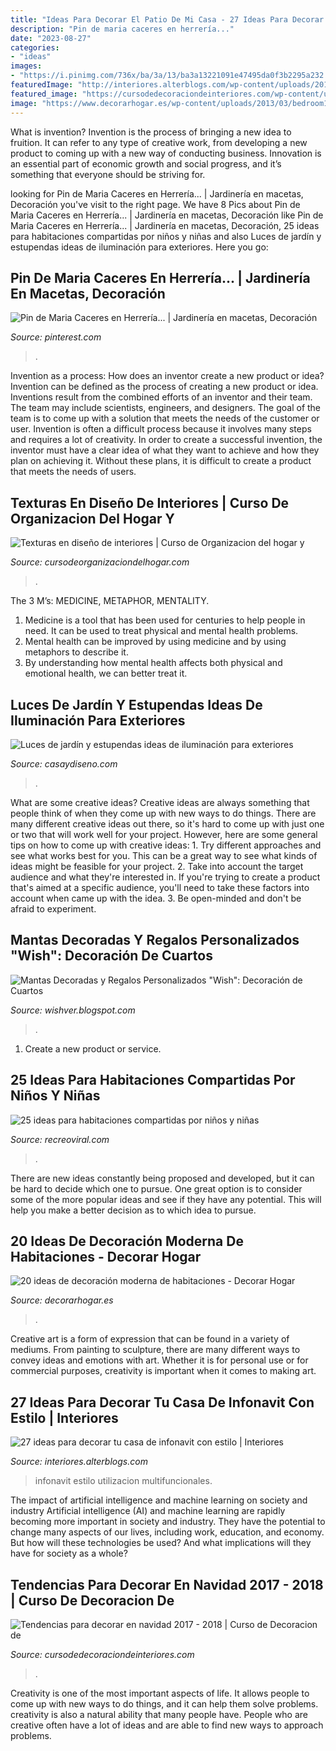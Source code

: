 ```yaml
---
title: "Ideas Para Decorar El Patio De Mi Casa - 27 Ideas Para Decorar Tu Casa De Infonavit Con Estilo"
description: "Pin de maria caceres en herrería..."
date: "2023-08-27"
categories:
- "ideas"
images:
- "https://i.pinimg.com/736x/ba/3a/13/ba3a13221091e47495da0f3b2295a232.jpg"
featuredImage: "http://interiores.alterblogs.com/wp-content/uploads/2017/01/27-ideas-para-decorar-tu-casa-de-infonavit-con-estilo-26.jpg"
featured_image: "https://cursodedecoraciondeinteriores.com/wp-content/uploads/2017/10/tendencias-para-decorar-en-navidad-2017-2018-1.jpg"
image: "https://www.decorarhogar.es/wp-content/uploads/2013/03/bedroom14-460x306.jpg"
---
```



What is invention?
Invention is the process of bringing a new idea to fruition. It can refer to any type of creative work, from developing a new product to coming up with a new way of conducting business. Innovation is an essential part of economic growth and social progress, and it’s something that everyone should be striving for.

	

		
looking for Pin de Maria Caceres en Herrería... | Jardinería en macetas, Decoración you've visit to the right page. We have 8 Pics about Pin de Maria Caceres en Herrería... | Jardinería en macetas, Decoración like Pin de Maria Caceres en Herrería... | Jardinería en macetas, Decoración, 25 ideas para habitaciones compartidas por niños y niñas and also Luces de jardín y estupendas ideas de iluminación para exteriores. Here you go:
		
    
## Pin De Maria Caceres En Herrería... | Jardinería En Macetas, Decoración

<img loading=lazy src="https://i.pinimg.com/736x/ba/3a/13/ba3a13221091e47495da0f3b2295a232.jpg" onerror="this.onerror=null;this.src='https://tse3.mm.bing.net/th?id=OIP.Mqi-J_R-_SUzR0mJXxKYtwHaJ9&amp;pid=15.1';" alt="Pin de Maria Caceres en Herrería... | Jardinería en macetas, Decoración">

_Source: pinterest.com_

>. 

	

Invention as a process: How does an inventor create a new product or idea?
Invention can be defined as the process of creating a new product or idea. Inventions result from the combined efforts of an inventor and their team. The team may include scientists, engineers, and designers. The goal of the team is to come up with a solution that meets the needs of the customer or user.
Invention is often a difficult process because it involves many steps and requires a lot of creativity. In order to create a successful invention, the inventor must have a clear idea of what they want to achieve and how they plan on achieving it. Without these plans, it is difficult to create a product that meets the needs of users.

    
## Texturas En Diseño De Interiores | Curso De Organizacion Del Hogar Y

<img loading=lazy src="https://cursodeorganizaciondelhogar.com/wp-content/uploads/2018/10/texturas-en-diseno-de-interiores.jpg" onerror="this.onerror=null;this.src='https://tse3.mm.bing.net/th?id=OIP.Z_hOwOdaMsfLZ0JohLdKkAHaLH&amp;pid=15.1';" alt="Texturas en diseño de interiores | Curso de Organizacion del hogar y">

_Source: cursodeorganizaciondelhogar.com_

>. 

	

The 3 M’s: MEDICINE, METAPHOR, MENTALITY.
1. Medicine is a tool that has been used for centuries to help people in need. It can be used to treat physical and mental health problems.
2. Mental health can be improved by using medicine and by using metaphors to describe it.
3. By understanding how mental health affects both physical and emotional health, we can better treat it.

    
## Luces De Jardín Y Estupendas Ideas De Iluminación Para Exteriores

<img loading=lazy src="https://casaydiseno.com/wp-content/uploads/2017/04/preciosa-terraza-1.jpg" onerror="this.onerror=null;this.src='https://tse3.mm.bing.net/th?id=OIP.aHmpVsGDrZfu5l9Ivq589QHaLG&amp;pid=15.1';" alt="Luces de jardín y estupendas ideas de iluminación para exteriores">

_Source: casaydiseno.com_

>. 

	

What are some creative ideas?
Creative ideas are always something that people think of when they come up with new ways to do things. There are many different creative ideas out there, so it's hard to come up with just one or two that will work well for your project. However, here are some general tips on how to come up with creative ideas: 1. Try different approaches and see what works best for you. This can be a great way to see what kinds of ideas might be feasible for your project. 2. Take into account the target audience and what they're interested in. If you're trying to create a product that's aimed at a specific audience, you'll need to take these factors into account when came up with the idea. 3. Be open-minded and don't be afraid to experiment.

    
## Mantas Decoradas Y Regalos Personalizados &quot;Wish&quot;: Decoración De Cuartos

<img loading=lazy src="http://3.bp.blogspot.com/-HDTatQMKfvI/TV6tZBFyp5I/AAAAAAAAAE0/m3O8zDvxIjM/w1200-h630-p-k-no-nu/habitacion-hesperia-finisterre-072008.jpg" onerror="this.onerror=null;this.src='https://tse2.mm.bing.net/th?id=OIP.cRkWqEi46cq0Vc86yoi67wHaFj&amp;pid=15.1';" alt="Mantas Decoradas y Regalos Personalizados &quot;Wish&quot;: Decoración de Cuartos">

_Source: wishver.blogspot.com_

>. 

	

1. Create a new product or service.

    
## 25 Ideas Para Habitaciones Compartidas Por Niños Y Niñas

<img loading=lazy src="https://www.recreoviral.com/wp-content/uploads/2015/10/Creativas-habitaciones-compartidas-por-niños-y-niñas-7.jpg" onerror="this.onerror=null;this.src='https://tse1.mm.bing.net/th?id=OIP.mXZ4BFplnJZSrfeDIgdi1AHaGC&amp;pid=15.1';" alt="25 ideas para habitaciones compartidas por niños y niñas">

_Source: recreoviral.com_

>. 

	

There are new ideas constantly being proposed and developed, but it can be hard to decide which one to pursue. One great option is to consider some of the more popular ideas and see if they have any potential. This will help you make a better decision as to which idea to pursue.

    
## 20 Ideas De Decoración Moderna De Habitaciones - Decorar Hogar

<img loading=lazy src="https://www.decorarhogar.es/wp-content/uploads/2013/03/bedroom14-460x306.jpg" onerror="this.onerror=null;this.src='https://tse2.mm.bing.net/th?id=OIP.2AWUkukbcrvPqCNh3FYTiQHaE7&amp;pid=15.1';" alt="20 ideas de decoración moderna de habitaciones - Decorar Hogar">

_Source: decorarhogar.es_

>. 

	

Creative art is a form of expression that can be found in a variety of mediums. From painting to sculpture, there are many different ways to convey ideas and emotions with art. Whether it is for personal use or for commercial purposes, creativity is important when it comes to making art.

    
## 27 Ideas Para Decorar Tu Casa De Infonavit Con Estilo | Interiores

<img loading=lazy src="http://interiores.alterblogs.com/wp-content/uploads/2017/01/27-ideas-para-decorar-tu-casa-de-infonavit-con-estilo-26.jpg" onerror="this.onerror=null;this.src='https://tse2.mm.bing.net/th?id=OIP.sn1-yHUiBnpYsafYcrz1UwHaFj&amp;pid=15.1';" alt="27 ideas para decorar tu casa de infonavit con estilo | Interiores">

_Source: interiores.alterblogs.com_

>infonavit estilo utilizacion multifuncionales. 

	

The impact of artificial intelligence and machine learning on society and industry
Artificial intelligence (AI) and machine learning are rapidly becoming more important in society and industry. They have the potential to change many aspects of our lives, including work, education, and economy. But how will these technologies be used? And what implications will they have for society as a whole?

    
## Tendencias Para Decorar En Navidad 2017 - 2018 | Curso De Decoracion De

<img loading=lazy src="https://cursodedecoraciondeinteriores.com/wp-content/uploads/2017/10/tendencias-para-decorar-en-navidad-2017-2018-1.jpg" onerror="this.onerror=null;this.src='https://tse1.mm.bing.net/th?id=OIP.z9oB_6sbOgKxp-lPTuO5rAHaLF&amp;pid=15.1';" alt="Tendencias para decorar en navidad 2017 - 2018 | Curso de Decoracion de">

_Source: cursodedecoraciondeinteriores.com_

>. 

	

Creativity is one of the most important aspects of life. It allows people to come up with new ways to do things, and it can help them solve problems. creativity is also a natural ability that many people have. People who are creative often have a lot of ideas and are able to find new ways to approach problems.

